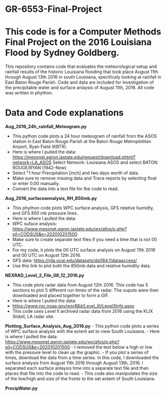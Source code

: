 # GR-6553-Final-Project
# This code is for a Computer Methods Final Project on the 2016 Louisiana Flood by Sydney Goldberg.
This repository contains code that evaluates the meteorological setup and rainfall results of the historic Louisiana flooding that took place August 11th through August 13th 2016 in south Louisiana, specificaly looking at rainfall in East Baton Rouge Parish. Code and data are included for investigation of the precipitable water and surface anlaysis of August 11th, 2016. All code was written in phython.
# Data and Code explanations

**Aug_2016_24h_rainfall_Meteogram.py**
 - This python code plots a 24 hour meteogram of rainfall from the ASOS station in East Baton Rouge Parish at the Baton Rouge Metroplotitan Airport, Ryan Field (KBTR).
 - Here is where I pulled the data: https://mesonet.agron.iastate.edu/request/download.phtml?network=LA_ASOS
  Select Network: Louisiana ASOS and select BATON ROUGE/RYAN (1942-Now)
  - Select "1 hour Precipitation [inch] and two days worth of data.
  - Make sure to remove missing data and Trace reports by selecting float or enter     0.00 manually.
  - Convert the data into a text file for the code to read.

**Aug_2016_surfaceannalysis_RH_850mb.py**
- This phython code plots WPC surface analysis, GFS relative humidty, and GFS 850 mb pressure lines.
- Here is where I pulled the data:
- WPC suface analysis: https://www.mesonet.agron.iastate.edu/wx/afos/p.php?pil=CODSUS&e=202010201500
- Make sure to create separate text files if you need a time that is not 00 UTC.
- For my code, it plots the 00 UTC surface analysis on August 11th 2016 and 00 UTC on August 12th 2016.
- GFS data: https://rda.ucar.edu/datasets/ds084.1/dataaccess/
- Use this link to plot both the 850mb data and relative humidity data.
  
**NEXRAD_Level_2_File_08_12_2016.py**
  - This code plots radar data from August 12th 2016. This code has 5 sections to       plot 5 different run times of the radar. The ouputs were then downloaded and         placed together to form a GIF.
  - Here is where I pulled the data:
  - https://www.roc.noaa.gov/wsr88d/Level_III/Level3Info.aspx
  - This code uses Level II archived radar data from 2016 using the KLIX Slidell, LA    radar site.

**Plotting_Surface_Analysis_Aug_2016.py**
    - This python code plots a series of WPC surface analysis with the extent set to    view South Louisiana.
    - Here is where I pulled the data:       https://www.mesonet.agron.iastate.edu/wx/afos/p.php?pil=CODSUS&e=202010201500
    - I removed the text below a high or low with the pressure level to clean up the graphic.
    - If you plot a series of times, download the data from a time series. In this code, I downloaded the surface analysis from August 11th 2016 through August 13th, 2016. I separated each surface anlaysis time into a separate text file and then places that file into the code to read.
    - This code also manipulates the size of the low/high and size of the fronts to the set extent of South Louisiana.
 
**PrecipWater.py**
  
